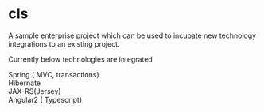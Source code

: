 # cls
A sample enterprise project which can be used to incubate new technology integrations to an existing project.

Currently below technologies are integrated

Spring ( MVC, transactions) <br>
Hibernate <br> 
JAX-RS(Jersey) <br>
Angular2 ( Typescript)


